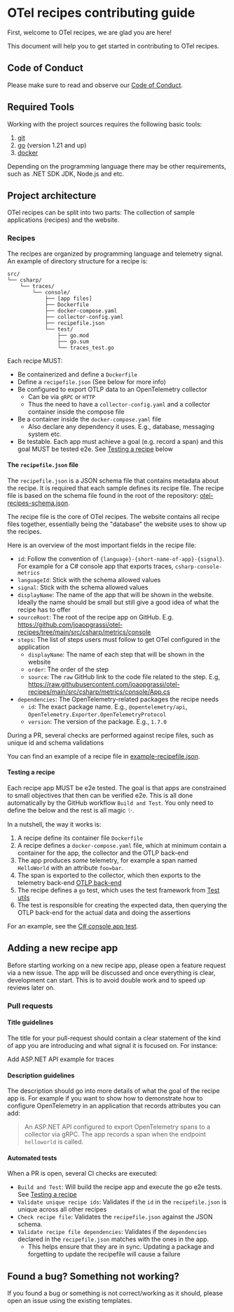 # OTel recipes contributing guide

First, welcome to OTel recipes, we are glad you are here!

This document will help you to get started in contributing to OTel recipes.

## Code of Conduct

Please make sure to read and observe our [Code of Conduct](./CODE_OF_CONDUCT.md).

## Required Tools

Working with the project sources requires the following basic tools:

1. [git](https://git-scm.com/)
2. [go](https://golang.org/) (version 1.21 and up)
3. [docker](https://www.docker.com/)

Depending on the programming language there may be other requirements, such as .NET SDK
JDK, Node.js and etc.

## Project architecture

OTel recipes can be split into two parts: The collection of sample applications (recipes) and the website.

### Recipes

The recipes are organized by programming language and telemetry signal.
An example of directory structure for a recipe is:

```shell
src/
└── csharp/
    └── traces/
        └── console/
            ├── [app files]
            ├── Dockerfile
            ├── docker-compose.yaml
            ├── collector-config.yaml
            ├── recipefile.json
            └── test/
                ├── go.mod
                ├── go.sum
                └── traces_test.go
```

Each recipe MUST:

- Be containerized and define a `Dockerfile`
- Define a `recipefile.json` (See below for more info)
- Be configured to export OTLP data to an OpenTelemetry collector
  - Can be via `gRPC` or `HTTP`
  - Thus the need to have a `collector-config.yaml` and a collector container inside the compose file
- Be a container inside the `docker-compose.yaml` file
  - Also declare any dependency it uses. E.g., database, messaging system etc.
- Be testable. Each app must achieve a goal (e.g. record a span) and this goal MUST be tested e2e. See [Testing a recipe](#testing-a-recipe) below

#### The `recipefile.json` file

The `recipefile.json` is a JSON schema file that contains metadata about the recipe.
It is required that each sample defines its recipe file. The recipe file is based on the schema file
found in the root of the repository: [otel-recipes-schema.json](./otel-recipes-schema.json).

The recipe file is the core of OTel recipes. The website contains all recipe files together,
essentially being the "database" the website uses to show up the recipes.

Here is an overview of the most important fields in the recipe file:

- `id`: Follow the convention of `{language}-{short-name-of-app}-{signal}`. For example for a C# console app that exports traces, `csharp-console-metrics`
- `languageId`: Stick with the schema allowed values
- `signal`: Stick with the schema allowed values
- `displayName`: The name of the app that will be shown in the website.
  Ideally the name should be small but still give a good idea of what the recipe has to offer
- `sourceRoot`: The root of the recipe app on GitHub. E.g. https://github.com/joaopgrassi/otel-recipes/tree/main/src/csharp/metrics/console
- `steps`: The list of steps users must follow to get OTel configured in the application
  - `displayName`: The name of each step that will be shown in the website
  - `order`: The order of the step
  - `source`: The `raw` GitHub link to the code file related to the step. E.g, https://raw.githubusercontent.com/joaopgrassi/otel-recipes/main/src/csharp/metrics/console/App.cs
- `dependencies`: The OpenTelemetry-related packages the recipe needs
  - `id`: The exact package name. E.g., `@opentelemetry/api`, `OpenTelemetry.Exporter.OpenTelemetryProtocol`
  - `version`: The version of the package. E.g., `1.7.0`

During a PR, several checks are performed against recipe files, such as unique id and schema validations

You can find an example of a recipe file in [example-recipefile.json](./src/csharp/traces/console/recipefile.json).

#### Testing a recipe

Each recipe app MUST be e2e tested. The goal is that apps are constrained to small objectives
that then can be verified e2e. This is all done automatically by the GitHub workflow `Build and Test`.
You only need to define the below and the rest is all magic ✨.

In a nutshell, the way it works is:

1. A recipe define its container file `Dockerfile`
2. A recipe defines a `docker-compose.yaml` file, which at minimum contain a container for the app, the collector and the OTLP back-end
3. The app produces *some* telemetry, for example a span named `HelloWorld` with an attribute `foo=bar`.
4. The span is exported to the collector, which then exports to the telemetry back-end [OTLP back-end](./internal/otlp_backend/README.md)
5. The recipe defines a `go` test, which uses the test framework from [Test utils](./internal/common/testutils/README.md)
6. The test is responsible for creating the expected data, then querying the OTLP back-end for the actual data and doing the assertions

For an example, see the [C# console app test](./src/csharp/traces/console/test/).

## Adding a new recipe app

Before starting working on a new recipe app, please open a feature request via a new issue. The app will be discussed
and once everything is clear, development can start. This is to avoid double work and to speed up reviews later on.

### Pull requests

#### Title guidelines

The title for your pull-request should contain a clear statement of the kind of app you are introducing and what signal it is focused on. For instance:

Add ASP.NET API example for traces

#### Description guidelines

The description should go into more details of what the goal of the recipe app is. For example if you want to show how to demonstrate
how to configure OpenTelemetry in an application that records attributes you can add:

> An ASP.NET API configured to export OpenTelemetry spans to a collector via gRPC. The app records a span when the endpoint `helloworld` is called.

#### Automated tests

When a PR is open, several CI checks are executed:

- `Build and Test`: Will build the recipe app and execute the go e2e tests. See [Testing a recipe](#testing-a-recipe)
- `Validate unique recipe ids`: Validates if the `id` in the `recipefile.json` is unique across all other recipes
- `Check recipe file`: Validates the `recipefile.json` against the JSON schema.
- `Validate recipe file dependencies`: Validates if the `dependencies` declared in the `recipefile.json` matches with the ones in the app.
  - This helps ensure that they are in sync. Updating a package and forgetting to update the recipefile will cause a failure

## Found a bug? Something not working?

If you found a bug or something is not correct/working as it should, please open an issue using the existing templates.
